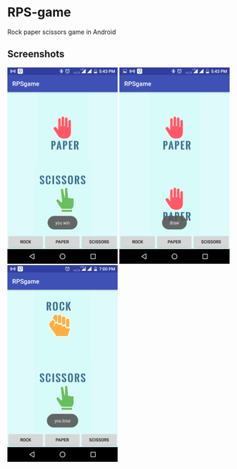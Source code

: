 # RPS-game
Rock paper scissors game in Android

## Screenshots
<img src ="/screenshots/Screenshot_20180518-174333.png" width="250"> <img src ="/screenshots/Screenshot_20180518-174354.png" width="250"> <img src ="/screenshots/Screenshot_20180518-190048.png" width="250">
